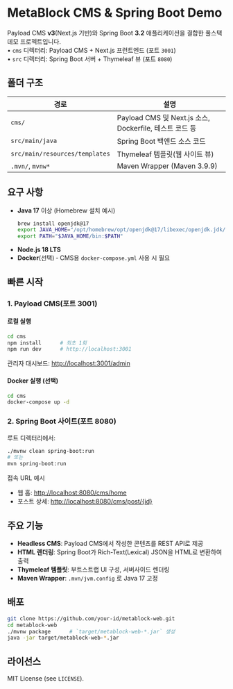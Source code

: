 # MetaBlock CMS & Spring Boot Demo

Payload CMS **v3**(Next.js 기반)와 Spring Boot **3.2** 애플리케이션을 결합한 풀스택 데모 프로젝트입니다.  
• `cms` 디렉터리: Payload CMS + Next.js 프런트엔드 (포트 `3001`)  
• `src` 디렉터리: Spring Boot 서버 + Thymeleaf 뷰 (포트 `8080`)  

## 폴더 구조

| 경로 | 설명 |
|------|------|
| `cms/` | Payload CMS 및 Next.js 소스, Dockerfile, 테스트 코드 등 |
| `src/main/java` | Spring Boot 백엔드 소스 코드 |
| `src/main/resources/templates` | Thymeleaf 템플릿(웹 사이트 뷰) |
| `.mvn/`, `mvnw*` | Maven Wrapper (Maven 3.9.9) |

## 요구 사항

* **Java 17** 이상 (Homebrew 설치 예시)
  ```bash
  brew install openjdk@17
  export JAVA_HOME="/opt/homebrew/opt/openjdk@17/libexec/openjdk.jdk/Contents/Home"
  export PATH="$JAVA_HOME/bin:$PATH"
  ```
* **Node.js 18 LTS**
* **Docker**(선택) ‑ CMS용 `docker-compose.yml` 사용 시 필요

## 빠른 시작

### 1. Payload CMS(포트 3001)

#### 로컬 실행

```bash
cd cms
npm install      # 최초 1회
npm run dev      # http://localhost:3001
```

관리자 대시보드: <http://localhost:3001/admin>

#### Docker 실행 (선택)

```bash
cd cms
docker-compose up -d
```

### 2. Spring Boot 사이트(포트 8080)

루트 디렉터리에서:

```bash
./mvnw clean spring-boot:run
# 또는
mvn spring-boot:run
```

접속 URL 예시

* 웹 홈: <http://localhost:8080/cms/home>
* 포스트 상세: <http://localhost:8080/cms/post/{id}>

## 주요 기능

* **Headless CMS**: Payload CMS에서 작성한 콘텐츠를 REST API로 제공
* **HTML 렌더링**: Spring Boot가 Rich-Text(Lexical) JSON을 HTML로 변환하여 출력
* **Thymeleaf 템플릿**: 부트스트랩 UI 구성, 서버사이드 렌더링
* **Maven Wrapper**: `.mvn/jvm.config` 로 Java 17 고정

## 배포

```bash
git clone https://github.com/your-id/metablock-web.git
cd metablock-web
./mvnw package      # `target/metablock-web-*.jar` 생성
java -jar target/metablock-web-*.jar
```

## 라이선스

MIT License (see `LICENSE`).
